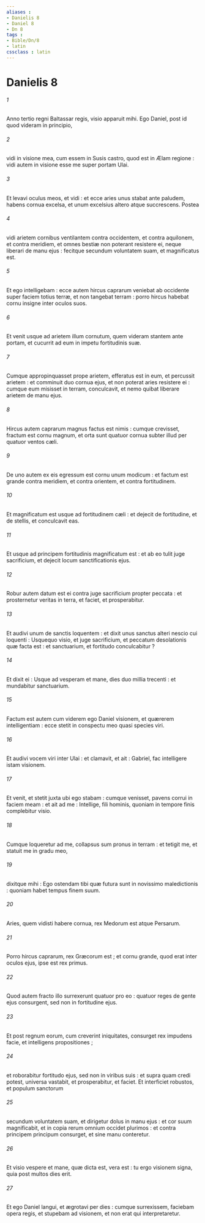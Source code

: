 ```yaml
---
aliases : 
- Danielis 8
- Daniel 8
- Dn 8
tags : 
- Bible/Dn/8
- latin
cssclass : latin
---
```


# Danielis 8

###### 1
Anno tertio regni Baltassar regis, visio apparuit mihi. Ego Daniel, post id quod videram in principio,
###### 2
vidi in visione mea, cum essem in Susis castro, quod est in Ælam regione : vidi autem in visione esse me super portam Ulai.
###### 3
Et levavi oculus meos, et vidi : et ecce aries unus stabat ante paludem, habens cornua excelsa, et unum excelsius altero atque succrescens. Postea
###### 4
vidi arietem cornibus ventilantem contra occidentem, et contra aquilonem, et contra meridiem, et omnes bestiæ non poterant resistere ei, neque liberari de manu ejus : fecitque secundum voluntatem suam, et magnificatus est.
###### 5
Et ego intelligebam : ecce autem hircus caprarum veniebat ab occidente super faciem totius terræ, et non tangebat terram : porro hircus habebat cornu insigne inter oculos suos.
###### 6
Et venit usque ad arietem illum cornutum, quem videram stantem ante portam, et cucurrit ad eum in impetu fortitudinis suæ.
###### 7
Cumque appropinquasset prope arietem, efferatus est in eum, et percussit arietem : et comminuit duo cornua ejus, et non poterat aries resistere ei : cumque eum misisset in terram, conculcavit, et nemo quibat liberare arietem de manu ejus.
###### 8
Hircus autem caprarum magnus factus est nimis : cumque crevisset, fractum est cornu magnum, et orta sunt quatuor cornua subter illud per quatuor ventos cæli.
###### 9
De uno autem ex eis egressum est cornu unum modicum : et factum est grande contra meridiem, et contra orientem, et contra fortitudinem.
###### 10
Et magnificatum est usque ad fortitudinem cæli : et dejecit de fortitudine, et de stellis, et conculcavit eas.
###### 11
Et usque ad principem fortitudinis magnificatum est : et ab eo tulit juge sacrificium, et dejecit locum sanctificationis ejus.
###### 12
Robur autem datum est ei contra juge sacrificium propter peccata : et prosternetur veritas in terra, et faciet, et prosperabitur.
###### 13
Et audivi unum de sanctis loquentem : et dixit unus sanctus alteri nescio cui loquenti : Usquequo visio, et juge sacrificium, et peccatum desolationis quæ facta est : et sanctuarium, et fortitudo conculcabitur ?
###### 14
Et dixit ei : Usque ad vesperam et mane, dies duo millia trecenti : et mundabitur sanctuarium.
###### 15
Factum est autem cum viderem ego Daniel visionem, et quærerem intelligentiam : ecce stetit in conspectu meo quasi species viri.
###### 16
Et audivi vocem viri inter Ulai : et clamavit, et ait : Gabriel, fac intelligere istam visionem.
###### 17
Et venit, et stetit juxta ubi ego stabam : cumque venisset, pavens corrui in faciem meam : et ait ad me : Intellige, fili hominis, quoniam in tempore finis complebitur visio.
###### 18
Cumque loqueretur ad me, collapsus sum pronus in terram : et tetigit me, et statuit me in gradu meo,
###### 19
dixitque mihi : Ego ostendam tibi quæ futura sunt in novissimo maledictionis : quoniam habet tempus finem suum.
###### 20
Aries, quem vidisti habere cornua, rex Medorum est atque Persarum.
###### 21
Porro hircus caprarum, rex Græcorum est ; et cornu grande, quod erat inter oculos ejus, ipse est rex primus.
###### 22
Quod autem fracto illo surrexerunt quatuor pro eo : quatuor reges de gente ejus consurgent, sed non in fortitudine ejus.
###### 23
Et post regnum eorum, cum creverint iniquitates, consurget rex impudens facie, et intelligens propositiones ;
###### 24
et roborabitur fortitudo ejus, sed non in viribus suis : et supra quam credi potest, universa vastabit, et prosperabitur, et faciet. Et interficiet robustos, et populum sanctorum
###### 25
secundum voluntatem suam, et dirigetur dolus in manu ejus : et cor suum magnificabit, et in copia rerum omnium occidet plurimos : et contra principem principum consurget, et sine manu conteretur.
###### 26
Et visio vespere et mane, quæ dicta est, vera est : tu ergo visionem signa, quia post multos dies erit.
###### 27
Et ego Daniel langui, et ægrotavi per dies : cumque surrexissem, faciebam opera regis, et stupebam ad visionem, et non erat qui interpretaretur.
